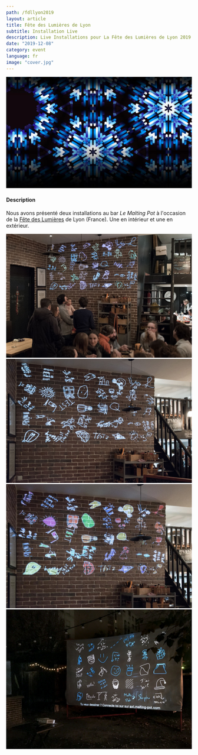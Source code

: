 ```yaml
---
path: /fdllyon2019
layout: article
title: Fête des Lumières de Lyon
subtitle: Installation Live
description: Live Installations pour La Fête des Lumières de Lyon 2019
date: "2019-12-08"
category: event
language: fr
image: "cover.jpg"
---
```



![Cover](cover.jpg)

#### Description

Nous avons présenté deux installations au bar _Le Malting Pot_ à l'occasion de la [Fête des Lumières](//www.fetedeslumieres.lyon.fr) de Lyon (France). Une en intérieur et une en extérieur.


<photo-grid>
<img src="b-1.jpg"/>
<img src="b-2.jpg"/>
<img src="b-3.jpg"/>
<img src="b-6.jpg"/>
</photo-grid>

